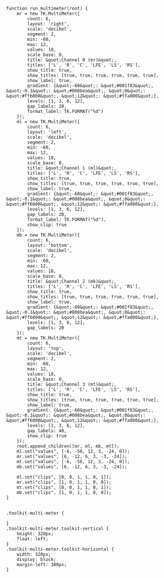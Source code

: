     function run_multimeter(root) {
        mr = new TK.MultiMeter({
            count: 6,
            layout: 'right',
            scale: 'decibel',
            segment: 2,
            min: -60,
            max: 12,
            values: 18,
            scale_base: 0,
            title: &quot;Channel 0 (mr)&quot;,
            titles: ['L', 'R', 'C', 'LFE', 'LS', 'RS'],
            show_title: true,
            show_titles: [true, true, true, true, true, true],
            show_label: true,
            gradient: {&quot;-60&quot;: &quot;#001f83&quot;, &quot;-0.1&quot;: &quot;#008bea&quot;, &quot;0&quot;: &quot;#ff6000&quot;, &quot;12&quot;: &quot;#ffa000&quot;},
            levels: [1, 3, 6, 12],
            gap_labels: 20,
            format_label: TK.FORMAT("%d")
        });
        ml = new TK.MultiMeter({
            count: 6,
            layout: 'left',
            scale: 'decibel',
            segment: 2,
            min: -60,
            max: 12,
            values: 18,
            scale_base: 0,
            title: &quot;Channel 1 (ml)&quot;,
            titles: ['L', 'R', 'C', 'LFE', 'LS', 'RS'],
            show_title: true,
            show_titles: [true, true, true, true, true, true],
            show_label: true,
            gradient: {&quot;-60&quot;: &quot;#001f83&quot;, &quot;-0.1&quot;: &quot;#008bea&quot;, &quot;0&quot;: &quot;#ff6000&quot;, &quot;12&quot;: &quot;#ffa000&quot;},
            levels: [1, 3, 6, 12],
            gap_labels: 20,
            format_label: TK.FORMAT("%d"),
            show_clip: true
        });
        mb = new TK.MultiMeter({
            count: 6,
            layout: 'bottom',
            scale: 'decibel',
            segment: 2,
            min: -60,
            max: 12,
            values: 18,
            scale_base: 0,
            title: &quot;Channel 2 (mb)&quot;,
            titles: ['L', 'R', 'C', 'LFE', 'LS', 'RS'],
            show_title: true,
            show_titles: [true, true, true, true, true, true],
            show_label: true,
            gradient: {&quot;-60&quot;: &quot;#001f83&quot;, &quot;-0.1&quot;: &quot;#008bea&quot;, &quot;0&quot;: &quot;#ff6000&quot;, &quot;12&quot;: &quot;#ffa000&quot;},
            levels: [1, 3, 6, 12],
            gap_labels: 20
        });
        mt = new TK.MultiMeter({
            count: 6,
            layout: 'top',
            scale: 'decibel',
            segment: 2,
            min: -60,
            max: 12,
            values: 18,
            scale_base: 0,
            title: &quot;Channel 3 (mt)&quot;,
            titles: ['L', 'R', 'C', 'LFE', 'LS', 'RS'],
            show_title: true,
            show_titles: [true, true, true, true, true, true],
            show_label: true,
            gradient: {&quot;-60&quot;: &quot;#001f83&quot;, &quot;-0.1&quot;: &quot;#008bea&quot;, &quot;0&quot;: &quot;#ff6000&quot;, &quot;12&quot;: &quot;#ffa000&quot;},
            levels: [1, 3, 6, 12],
            gap_labels: 40,
            show_clip: true
        });
        root.append_children([mr, ml, mb, mt]);
        ml.set("values", [-6, -56, 12, 3, -24, 0]);
        mr.set("values", [6, -12, 6, 3, -3, -24]);
        mt.set("values", [-6, -56, 12, 3, -24, 0]);
        mb.set("values", [6, -12, 6, 3, -3, -24]);
        
        ml.set("clips", [0, 0, 1, 1, 0, 1]);
        mr.set("clips", [1, 0, 1, 1, 0, 0]);
        mt.set("clips", [0, 0, 1, 1, 0, 1]);
        mb.set("clips", [1, 0, 1, 1, 0, 0]);
    }
<pre class='css prettyprint source'><code>
.toolkit-multi-meter {
    
}
.toolkit-multi-meter.toolkit-vertical {
    height: 320px;
    float: left;
}
.toolkit-multi-meter.toolkit-horizontal {
    width: 320px;
    display: block;
    margin-left: 300px;
}
</code></pre>
<script> prepare_example(); </script>
